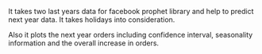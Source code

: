 It takes two last years data for facebook prophet library and help to predict next year data. It takes holidays into consideration.

Also it plots the next year orders including confidence interval, seasonality information and the overall increase in orders.
